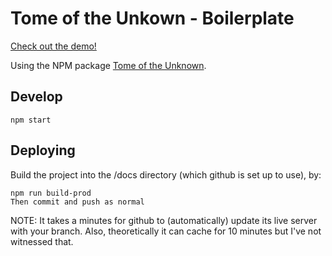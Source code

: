 # Tome of the Unkown - Boilerplate

[Check out the demo!](https://entozoon.github.io/tome-of-the-unknown/)

Using the NPM package
[Tome of the Unknown](https://github.com/entozoon/tome-of-the-unknown).

## Develop

    npm start

## Deploying

Build the project into the /docs directory (which github is set up to use), by:

    npm run build-prod
    Then commit and push as normal

NOTE: It takes a minutes for github to (automatically) update its live server
with your branch. Also, theoretically it can cache for 10 minutes but I've not
witnessed that.
